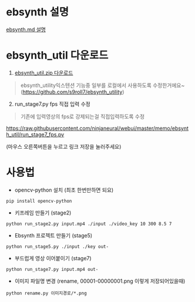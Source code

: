 
# ebsynth 설명

[ebsynth.md 설명](https://github.com/ninjaneural/webui/blob/master/memo/ebsynth.md)


# ebsynth_util 다운로드

1. [ebsynth_util.zip 다운로드](https://github.com/ninjaneural/webui/blob/master/memo/ebsynth_util/ebsynth_util.zip)

> ebsynth_utility익스텐션 기능중 일부를 로컬에서 사용하도록 수정한거에요~  
> (https://github.com/s9roll7/ebsynth_utility)

2. run_stage7.py fps 직접 입력 수정

> 기존에 입력영상의 fps로 강제되는걸 직접입력하도록 수정

<https://raw.githubusercontent.com/ninjaneural/webui/master/memo/ebsynth_util/run_stage7_fps.py>

(마우스 오른쪽버튼을 누르고 링크 저장을 눌러주세요)


# 사용법

- opencv-python 설치 (최초 한번만하면 되요)

```
pip install opencv-python
```

- 키프레임 만들기 (stage2)

```
python run_stage2.py input.mp4 ./input ./video_key 10 300 8.5 7
```

- Ebsynth 프로젝트 만들기 (stage5)

```
python run_stage5.py ./input ./key out-
```

- 부드럽게 영상 이어붙이기 (stage7)

```
python run_stage7.py input.mp4 out-
```

- 이미지 파일명 변경 (rename, 00001-00000001.png 이렇게 저장되어있을때)

```
python rename.py 이미지경로/*.png
```
